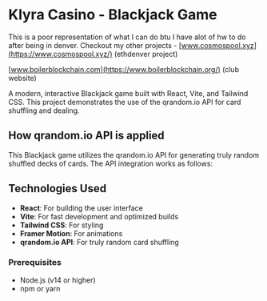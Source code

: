 # Klyra Casino - Blackjack Game


This is a poor representation of what I can do btu I have alot of hw to do after being in denver.
Checkout my other projects -
[www.cosmospool.xyz](https://www.cosmospool.xyz/) (ethdenver project)

[www.boilerblockchain.com](https://www.boilerblockchain.org/) (club website)


A modern, interactive Blackjack game built with React, Vite, and Tailwind CSS. This project demonstrates the use of the qrandom.io API for card shuffling and dealing.

## How qrandom.io API is applied

This Blackjack game utilizes the qrandom.io API for generating truly random shuffled decks of cards. The API integration works as follows:

## Technologies Used

- **React**: For building the user interface
- **Vite**: For fast development and optimized builds
- **Tailwind CSS**: For styling
- **Framer Motion**: For animations
- **qrandom.io API**: For truly random card shuffling

### Prerequisites

- Node.js (v14 or higher)
- npm or yarn

